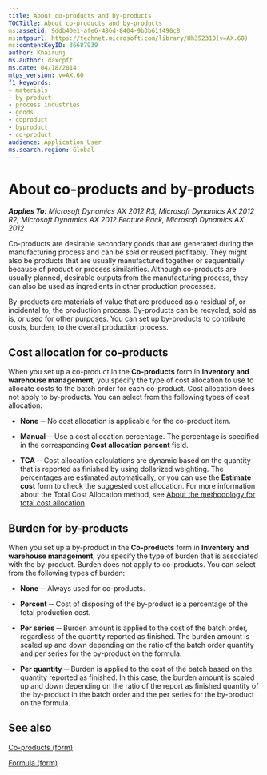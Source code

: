 ```yaml
---
title: About co-products and by-products
TOCTitle: About co-products and by-products
ms:assetid: 9ddb40e1-afe6-486d-8404-9b3b61f490c8
ms:mtpsurl: https://technet.microsoft.com/library/Hh352310(v=AX.60)
ms:contentKeyID: 36687939
author: Khairunj
ms.author: daxcpft
ms.date: 04/18/2014
mtps_version: v=AX.60
f1_keywords:
- materials
- by-product
- process industries
- goods
- coproduct
- byproduct
- co-product
audience: Application User
ms.search.region: Global
---
```


# About co-products and by-products 


_**Applies To:** Microsoft Dynamics AX 2012 R3, Microsoft Dynamics AX 2012 R2, Microsoft Dynamics AX 2012 Feature Pack, Microsoft Dynamics AX 2012_

Co-products are desirable secondary goods that are generated during the manufacturing process and can be sold or reused profitably. They might also be products that are usually manufactured together or sequentially because of product or process similarities. Although co-products are usually planned, desirable outputs from the manufacturing process, they can also be used as ingredients in other production processes.

By-products are materials of value that are produced as a residual of, or incidental to, the production process. By-products can be recycled, sold as is, or used for other purposes. You can set up by-products to contribute costs, burden, to the overall production process.

## Cost allocation for co-products

When you set up a co-product in the **Co-products** form in **Inventory and warehouse management**, you specify the type of cost allocation to use to allocate costs to the batch order for each co-product. Cost allocation does not apply to by-products. You can select from the following types of cost allocation:

  - **None** ─ No cost allocation is applicable for the co-product item.

  - **Manual** ─ Use a cost allocation percentage. The percentage is specified in the corresponding **Cost allocation percent** field.

  - **TCA** ─ Cost allocation calculations are dynamic based on the quantity that is reported as finished by using dollarized weighting. The percentages are estimated automatically, or you can use the **Estimate cost** form to check the suggested cost allocation. For more information about the Total Cost Allocation method, see [About the methodology for total cost allocation](about-the-methodology-for-total-cost-allocation.md).

## Burden for by-products

When you set up a by-product in the **Co-products** form in **Inventory and warehouse management**, you specify the type of burden that is associated with the by-product. Burden does not apply to co-products. You can select from the following types of burden:

  - **None** ─ Always used for co-products.

  - **Percent** ─ Cost of disposing of the by-product is a percentage of the total production cost.

  - **Per series** ─ Burden amount is applied to the cost of the batch order, regardless of the quantity reported as finished. The burden amount is scaled up and down depending on the ratio of the batch order quantity and per series for the by-product on the formula.

  - **Per quantity** ─ Burden is applied to the cost of the batch based on the quantity reported as finished. In this case, the burden amount is scaled up and down depending on the ratio of the report as finished quantity of the by-product in the batch order and the per series for the by-product on the formula.

## See also

[Co-products (form)](https://technet.microsoft.com/library/hh328754\(v=ax.60\))

[Formula (form)](https://technet.microsoft.com/library/hh328668\(v=ax.60\))

  


